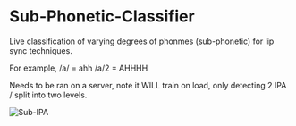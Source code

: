 # Sub-Phonetic-Classifier

Live classification of varying degrees of phonmes (sub-phonetic) for lip sync techniques.

For example, /a/ = ahh /a/2 = AHHHH

Needs to be ran on a server, note it WILL train on load, only detecting 2 IPA / split into two levels.



![Sub-IPA](https://github.com/Foxino/sub-phonetic-classifier/blob/master/image0.png)
